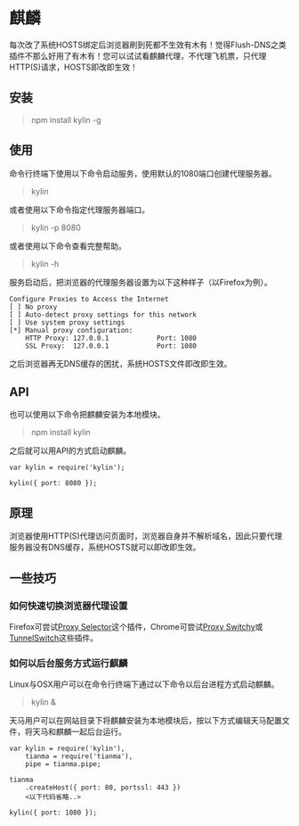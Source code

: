 ﻿麒麟
====

每次改了系统HOSTS绑定后浏览器刷到死都不生效有木有！觉得Flush-DNS之类插件不那么好用了有木有！您可以试试看麒麟代理，不代理飞机票，只代理HTTP(S)请求，HOSTS即改即生效！

安装
----

>	npm install kylin -g

使用
----

命令行终端下使用以下命令启动服务，使用默认的1080端口创建代理服务器。

>	kylin

或者使用以下命令指定代理服务器端口。

>	kylin -p 8080

或者使用以下命令查看完整帮助。

>	kylin -h

服务启动后，把浏览器的代理服务器设置为以下这种样子（以Firefox为例）。

	Configure Proxies to Access the Internet
	[ ] No proxy
	[ ] Auto-detect proxy settings for this network
	[ ] Use system proxy settings
	[*] Manual proxy configuration:
		HTTP Proxy: 127.0.0.1            Port: 1080
		SSL Proxy:  127.0.0.1            Port: 1080

之后浏览器再无DNS缓存的困扰，系统HOSTS文件即改即生效。

API
----

也可以使用以下命令把麒麟安装为本地模块。

>	npm install kylin

之后就可以用API的方式启动麒麟。

	var kylin = require('kylin');
	
	kylin({ port: 8080 });

原理
-----

浏览器使用HTTP(S)代理访问页面时，浏览器自身并不解析域名，因此只要代理服务器没有DNS缓存，系统HOSTS就可以即改即生效。

一些技巧
--------

### 如何快速切换浏览器代理设置

Firefox可尝试[Proxy Selector](https://addons.mozilla.org/zh-cn/firefox/addon/proxy-selector/)这个插件，Chrome可尝试[Proxy Switchy](https://chrome.google.com/webstore/detail/proxy-switchy/caehdcpeofiiigpdhbabniblemipncjj)或[TunnelSwitch](https://chrome.google.com/webstore/detail/tunnelswitch/nfpphleklkamlblagdkbkomjmaedanoh)这些插件。

### 如何以后台服务方式运行麒麟

Linux与OSX用户可以在命令行终端下通过以下命令以后台进程方式启动麒麟。

>	kylin &

天马用户可以在网站目录下将麒麟安装为本地模块后，按以下方式编辑天马配置文件，将天马和麒麟一起后台运行。

	var kylin = require('kylin'),
		tianma = require('tianma'),
		pipe = tianma.pipe;

	tianma
		.createHost({ port: 80, portssl: 443 })
		<以下代码省略..>

	kylin({ port: 1080 });